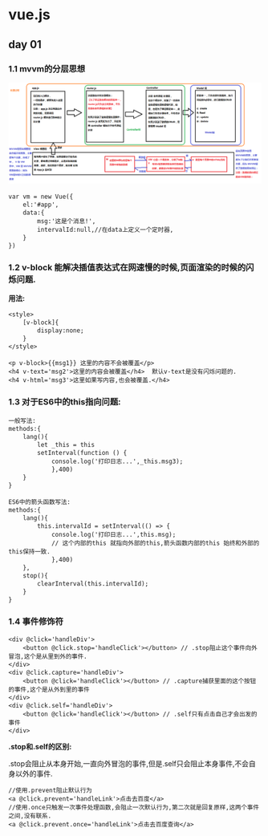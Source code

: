 # vue.js

## day 01

<h3>1.1 mvvm的分层思想</h3>

![](imgs/01.MVC和MVVM的关系图解.png)

    var vm = new Vue({
    	el:'#app',
    	data:{
    		msg:'这是个消息!',
    		intervalId:null,//在data上定义一个定时器,
    	}
    })

<h3>1.2 v-block 能解决插值表达式在网速慢的时候,页面渲染的时候的闪烁问题.</h3>

<b>用法:</b>

    <style>
    	[v-block]{
    		display:none;
    	}
    </style>

    <p v-block>{{msg1}} 这里的内容不会被覆盖</p>
    <h4 v-text='msg2'>这里的内容会被覆盖</h4>  默认v-text是没有闪烁问题的.
    <h4 v-html='msg3'>这里如果写内容,也会被覆盖.</h4>

<h3>1.3 对于ES6中的this指向问题:</h3>

    一般写法:
    methods:{
    	lang(){
    		let _this = this
    		setInterval(function () {
    			console.log('打印日志...',_this.msg3);
    			},400)
    	}
    }

    ES6中的箭头函数写法:
    methods:{
    	lang(){
    		this.intervalId = setInterval(() => {
    			console.log('打印日志...',this.msg);
    			// 这个内部的this 就指向外部的this,箭头函数内部的this 始终和外部的this保持一致.
    			},400)
    	},
    	stop(){
    		clearInterval(this.intervalId);
    	}
    }

<h3>1.4 事件修饰符</h3>

    <div @click='handleDiv'>
    	<button @click.stop='handleClick'></button> // .stop阻止这个事件向外冒泡,这个是从里到外的事件.
    </div>
    <div @click.capture='handleDiv'>
    	<button @click='handleClick'></button> // .capture捕获里面的这个按钮的事件,这个是从外到里的事件
    </div>
    <div @click.self='handleDiv'>
    	<button @click='handleClick'></button> // .self只有点击自己才会出发的事件
    </div>

**.stop和.self的区别:**

.stop会阻止从本身开始,一直向外冒泡的事件,但是.self只会阻止本身事件,不会自身以外的事件.

    //使用.prevent阻止默认行为
    <a @click.prevent='handleLink'>点击去百度</a>
    //使用.once只触发一次事件处理函数,会阻止一次默认行为,第二次就是回复原样,这两个事件之间,没有联系.
    <a @click.prevent.once='handleLink'>点击去百度查询</a>
